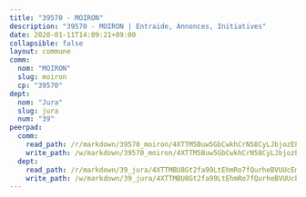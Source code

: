 ```yaml
---
title: "39570 - MOIRON"
description: "39570 - MOIRON | Entraide, Annonces, Initiatives"
date: 2020-01-11T14:09:21+09:00
collapsible: false
layout: commune
comm:
  nom: "MOIRON"
  slug: moiron
  cp: "39570"
dept:
  nom: "Jura"
  slug: jura
  num: "39"
peerpad:
  comm:
    read_path: /r/markdown/39570_moiron/4XTTM5Buw5GbCwkhCrN58CyLJbjozE8QrXXbQsd3MsotYZZ9c
    write_path: /w/markdown/39570_moiron/4XTTM5Buw5GbCwkhCrN58CyLJbjozE8QrXXbQsd3MsotYZZ9c-K3TgU34Hk8VNSUAwpqcHP8B2Eef5stdS65uJVuSLsvETw38Hqzhda7sqQkyKmbE7ffnBTr7wLarHVXw8TgmiSVwqbv1BbugGTB2Y3ReNac8WVDaQzRLyBqhRoGfc27W8R4k5QGYi
  dept:
    read_path: /r/markdown/39_jura/4XTTMBU8Gt2fa99LtEhmRo7fQurheBVUUcEmcUcrj82YN8mg7
    write_path: /w/markdown/39_jura/4XTTMBU8Gt2fa99LtEhmRo7fQurheBVUUcEmcUcrj82YN8mg7-K3TgTcNZmu4vnNMaCfgcL8UVTLrMMzc995tkrcbQnJrz2QJUTFFzY77q7ECMK21XeFnonjpMWqFzgVngXjdq8HzYe3HRbuYXbvX8ofWBv48UvWuvbrbp8aQGQQcfezWASxj7orH1
---
```


